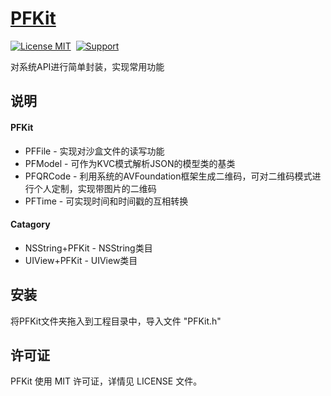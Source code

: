 [PFKit](https://github.com/PFei-He/PFKit)
===

[![License MIT](https://img.shields.io/badge/license-MIT-green.svg)](https://raw.githubusercontent.com/PFei-He/PFKit/master/LICENSE)&nbsp;
[![Support](https://img.shields.io/badge/support-iOS%207%2B%20-blue.svg?style=flat)](https://www.apple.com/nl/ios/)&nbsp;

对系统API进行简单封装，实现常用功能

说明
---
#### PFKit ####
* PFFile - 实现对沙盒文件的读写功能
* PFModel - 可作为KVC模式解析JSON的模型类的基类
* PFQRCode - 利用系统的AVFoundation框架生成二维码，可对二维码模式进行个人定制，实现带图片的二维码
* PFTime - 可实现时间和时间戳的互相转换

#### Catagory ####
* NSString+PFKit - NSString类目
* UIView+PFKit - UIView类目

安装
---
将PFKit文件夹拖入到工程目录中，导入文件 "PFKit.h"

许可证
---
PFKit 使用 MIT 许可证，详情见 LICENSE 文件。

